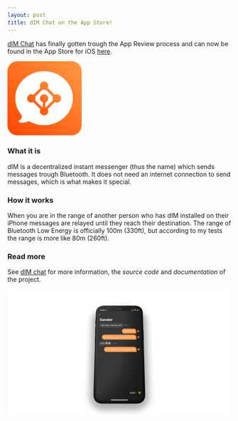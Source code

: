 ```yaml
---
layout: post
title: dIM Chat on the App Store! 
---
```


[dIM Chat](https://dimchat.org) has finally gotten trough the App Review process
and can now be found in the App Store for iOS [here](https://apps.apple.com/dk/app/dim-chat/id1583606879).

![dIM Icon](/dim/icon.png "dIM icon")

### What it is
dIM is a decentralized instant messenger (thus the name) which sends messages
trough Bluetooth. It does not need an internet connection to send messages,
which is what makes it special. 

### How it works
When you are in the range of another person who has dIM installed on their
iPhone messages are relayed until they reach their destination. The range of
Bluetooth Low Energy is officially 100m (330ft), but according to my tests the
range is more like 80m (260ft).

### Read more
See [dIM chat](https://dimchat.org) for more information, the *source code*
and *documentation* of the project. 

![alt text][1]

[1]: /images/dim_basic_chat.png "dIM open Chat window"
